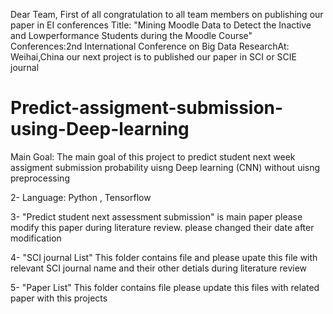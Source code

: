 Dear Team, First of all congratulation to all team members on publishing our paper in EI conferences 
 Title: "Mining Moodle Data to Detect the Inactive and Lowperformance Students during the Moodle Course"
 Conferences:2nd International Conference on Big Data ResearchAt: Weihai,China
our next project is to published our paper in SCI or SCIE journal 

# Predict-assigment-submission-using-Deep-learning
Main Goal: The main goal of this project to predict student next week assigment submission probability uisng Deep learning (CNN) without uisng preprocessing 

2- Language: Python , Tensorflow

3- "Predict student next assessment submission" is main paper please modify this paper during literature review. please changed their date after  modification 

4- "SCI journal List" This folder contains file and please upate this file with relevant SCI journal name and their other detials during literature review

5- "Paper List" This folder contains file please update this files with related paper with this projects 

